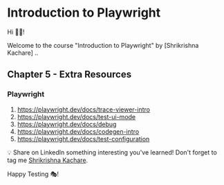 # Introduction to Playwright

Hi 👋🏽!

Welcome to the course "Introduction to Playwright" by [Shrikrishna Kachare] ..

## Chapter 5 - Extra Resources

### Playwright
1. https://playwright.dev/docs/trace-viewer-intro
1. https://playwright.dev/docs/test-ui-mode
1. https://playwright.dev/docs/debug
1. https://playwright.dev/docs/codegen-intro
1. https://playwright.dev/docs/test-configuration

💡 Share on LinkedIn something interesting you've learned! Don't forget to tag me [Shrikrishna Kachare](www.linkedin.com/in/shrikrishna-kachare-9a9411221).



Happy Testing 🎭!